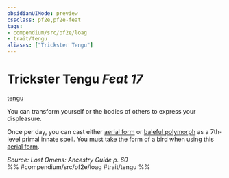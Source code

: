 ```yaml
---
obsidianUIMode: preview
cssclass: pf2e,pf2e-feat
tags:
- compendium/src/pf2e/loag
- trait/tengu
aliases: ["Trickster Tengu"]
---
```

# Trickster Tengu  *Feat 17*  
[tengu](rules/traits/tengu-b1.md)  


You can transform yourself or the bodies of others to express your displeasure.

Once per day, you can cast either [aerial form](compendium/spells/aerial-form.md) or [baleful polymorph](compendium/spells/baleful-polymorph.md) as a 7th-level primal innate spell. You must take the form of a bird when using this [aerial form](compendium/spells/aerial-form.md).

*Source: Lost Omens: Ancestry Guide p. 60*  
%% #compendium/src/pf2e/loag #trait/tengu %%